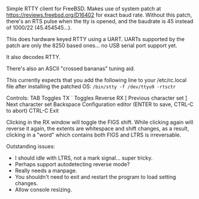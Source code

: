 Simple RTTY client for FreeBSD.  Makes use of system patch at
https://reviews.freebsd.org/D16402 for exact baud rate.  Without this patch,
there's an RTS pulse when the tty is opened, and the baudrate is 45 instead
of 1000/22 (45.454545...).

This does hardware keyed RTTY using a UART.  UARTs supported by the patch are
only the 8250 based ones... no USB serial port support yet.

It also decodes RTTY.

There's also an ASCII "crossed bananas" tuning aid.

This currently expects that you add the following line to your /etc/rc.local
file after installing the patched OS: `/bin/stty -f /dev/ttyu9 -rtsctr`

Controls:
TAB       Toggles TX
`         Toggles Reverse RX
[         Previous character set
]         Next character set
Backspace Configuration editor (ENTER to save, CTRL-C to abort)
CTRL-C    Exit

Clicking in the RX window will toggle the FIGS shift.  While clicking again will
reverse it again, the extents are whitespace and shift changes, as a result,
clicking in a "word" which contains both FIGS and LTRS is irreversable.

Outstanding issues:
* I should idle with LTRS, not a mark signal... super tricky.
* Perhaps support autodetecting reverse mode?
* Really needs a manpage.
* You shouldn't need to exit and restart the program to load setting changes.
* Allow console resizing.
